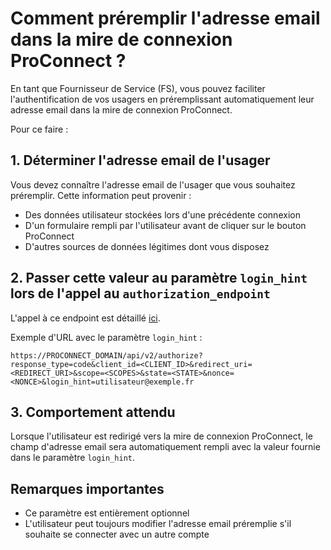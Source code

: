 # Comment préremplir l'adresse email dans la mire de connexion ProConnect ?

En tant que Fournisseur de Service (FS), vous pouvez faciliter l'authentification de vos usagers en préremplissant automatiquement leur adresse email dans la mire de connexion ProConnect.

Pour ce faire :

## 1. Déterminer l'adresse email de l'usager

Vous devez connaître l'adresse email de l'usager que vous souhaitez préremplir. Cette information peut provenir :

- Des données utilisateur stockées lors d'une précédente connexion
- D'un formulaire rempli par l'utilisateur avant de cliquer sur le bouton ProConnect
- D'autres sources de données légitimes dont vous disposez

## 2. Passer cette valeur au paramètre `login_hint` lors de l'appel au `authorization_endpoint`

L'appel à ce endpoint est détaillé [ici](./implementation_technique.md).

Exemple d'URL avec le paramètre `login_hint` :

```http
https://PROCONNECT_DOMAIN/api/v2/authorize?response_type=code&client_id=<CLIENT_ID>&redirect_uri=<REDIRECT_URI>&scope=<SCOPES>&state=<STATE>&nonce=<NONCE>&login_hint=utilisateur@exemple.fr
```

## 3. Comportement attendu

Lorsque l'utilisateur est redirigé vers la mire de connexion ProConnect, le champ d'adresse email sera automatiquement rempli avec la valeur fournie dans le paramètre `login_hint`.

## Remarques importantes

- Ce paramètre est entièrement optionnel
- L'utilisateur peut toujours modifier l'adresse email préremplie s'il souhaite se connecter avec un autre compte